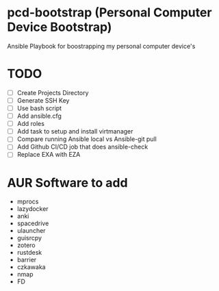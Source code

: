 # pcd-bootstrap (Personal Computer Device Bootstrap)
Ansible Playbook for boostrapping my personal computer device's


# TODO
- [ ] Create Projects Directory
- [ ] Generate SSH Key
- [ ] Use bash script
- [ ] Add ansible.cfg
- [ ] Add roles
- [ ] Add task to setup and install virtmanager
- [ ] Compare running Ansible local vs Ansible-git pull
- [ ] Add Github CI/CD job that does ansible-check
- [ ] Replace EXA with EZA

# AUR Software to add
- mprocs
- lazydocker
- anki
- spacedrive
- ulauncher
- guisrcpy
- zotero
- rustdesk
- barrier
- czkawaka
- nmap
- FD
